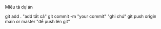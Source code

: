 Miêu tả dự án

git add . "add tất cả"
git commit -m "your commit" "ghi chú"
git push origin main or master "để push lên git"
